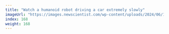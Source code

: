 ```yaml
---
title: "Watch a humanoid robot driving a car extremely slowly"
imageUrl: "https://images.newscientist.com/wp-content/uploads/2024/06/17135759/SEI_208710034.jpg?width=788"
index: 168
weight: 168
---
```

